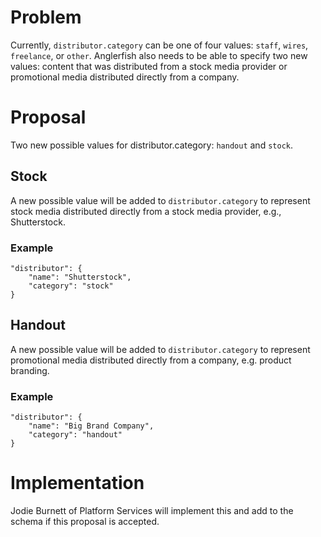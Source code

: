 # Problem

Currently, `distributor.category` can be one of four values: `staff`, `wires`, `freelance`, or `other`. Anglerfish also needs to be able to specify two new values: content that was distributed from a stock media provider or promotional media distributed directly from a company.

# Proposal

Two new possible values for distributor.category: `handout` and `stock`.

## Stock

A new possible value will be added to `distributor.category` to represent stock media distributed directly from a stock media provider, e.g., Shutterstock.

### Example

```
"distributor": {
    "name": "Shutterstock",
    "category": "stock"
}
```

## Handout

A new possible value will be added to `distributor.category` to represent promotional media distributed directly from a company, e.g. product branding.

### Example

```
"distributor": {
    "name": "Big Brand Company",
    "category": "handout"
}
```

# Implementation

Jodie Burnett of Platform Services will implement this and add to the schema if this proposal is accepted.